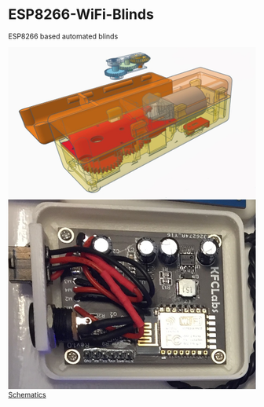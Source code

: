 # ESP8266-WiFi-Blinds

ESP8266 based automated blinds

![Motorized blinds](https://raw.githubusercontent.com/sascha432/ESP8266-WiFi-Blinds/master/images/motorized_blinds.jpg)
![Controller](https://raw.githubusercontent.com/sascha432/ESP8266-WiFi-Blinds/master/images/controller.jpg)
[Schematics](https://easyeda.com/sascha23095123423/iot_blinds_controller)
